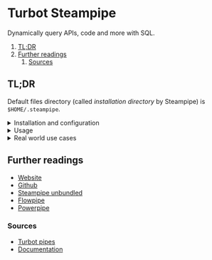 # Turbot Steampipe

Dynamically query APIs, code and more with SQL.

1. [TL;DR](#tldr)
1. [Further readings](#further-readings)
   1. [Sources](#sources)

## TL;DR

Default files directory (called _installation directory_ by Steampipe) is `$HOME/.steampipe`.

<details>
  <summary>Installation and configuration</summary>

```sh
brew install 'turbot/tap/steampipe'

steampipe completion fish | source
steampipe completion fish > "$HOME/.config/fish/completions/steampipe.fish"

# Disable telemetry.
export STEAMPIPE_TELEMETRY='none'

# Most used configuration settings.
# Most can be set through switch.
# These are set to their defaults.
export \
  STEAMPIPE_INSTALL_DIR="${HOME}/.steampipe" \
  STEAMPIPE_MAX_PARALLEL=10 \
  STEAMPIPE_MOD_LOCATION="$PWD" \
  STEAMPIPE_UPDATE_CHECK=true
```

</details>

<details>
  <summary>Usage</summary>

```sh
# Install plugins.
steampipe plugin install 'steampipe' 'aws@^0.130' 'theapsgroup/gitlab@v0.6.0'

# List installed plugins.
steampipe plugin list

# Update plugins.
steampipe plugin update --all
steampipe plugin update 'steampipe' 'aws'

# Uninstall plugins.
steampipe plugin uninstall 'steampipe' 'theapsgroup/gitlab@0.6.0' 'hub.steampipe.io/plugins/turbot/aws@^0'

# Start the service.
steampipe service start
steampipe service start --database-port '9194'
steampipe service start --database-listen 'local' --database-password 'MyCustomPassword'

# Get the service's status.
steampipe service status
steampipe service status --all

# View the database's password.
steampipe service status --show-password

# Restart the service.
steampipe service restart

# Stop the service.
steampipe service stop
steampipe service stop --force

# List available queries.
# Requires the 'mod' folder to exist.
steampipe query list

# Start the interactive query console.
steampipe query

# Execute batch queries.
steampipe query 'query'
steampipe query 'query' --output 'json'
steampipe query 'query' --output 'csv' --separator '|'

# Execution of benchmarks and controls has been deprecated in favour of Powerpipe.
#steampipe check 'benchmark.cis_v130'
#steampipe check 'control.cis_v130_1_4' 'control.cis_v130_2_1_1'
#steampipe check 'all'
#steampipe check … --tag 'cis_level=1' --tag 'cis=true' --search-path-prefix 'aws_connection_2'
#steampipe check … --where "severity in ('critical', 'high')" --dry-run
#steampipe check … --theme 'light' --output 'brief' --export 'output.csv' --export 'output.json' --export 'md'
#steampipe check … --theme 'plain' --progress false
```

</details>

<details>
  <summary>Real world use cases</summary>

```sql
-- Find all the roles that have AWS-managed policies attached
select
  r.name,
  policy_arn,
  p.is_aws_managed
from
  aws_iam_role as r,
  jsonb_array_elements_text(attached_policy_arns) as policy_arn,
  aws_iam_policy as p
where
  p.arn = policy_arn
  and p.is_aws_managed;
```

Dashboards and Mods have been deprecated in favour of [Powerpipe]. Use it instead.

</details>

## Further readings

- [Website]
- [Github]
- [Steampipe unbundled]
- [Flowpipe]
- [Powerpipe]

### Sources

- [Turbot pipes]
- [Documentation]

<!--
  Reference
  ═╬═Time══
  -->

<!-- In-article sections -->
<!-- Knowledge base -->
[flowpipe]: flowpipe.md
[powerpipe]: powerpipe.md
[turbot pipes]: README.md

<!-- Files -->
<!-- Upstream -->
[documentation]: https://steampipe.io/docs
[github]: https://github.com/turbot/steampipe
[steampipe unbundled]: https://steampipe.io/blog/steampipe-unbundled
[website]: https://steampipe.io/

<!-- Others -->
